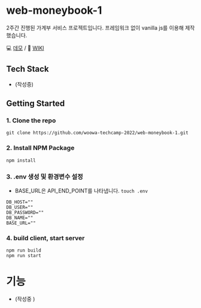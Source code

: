 # web-moneybook-1

2주간 진행된 가계부 서비스 프로젝트입니다.
프레임워크 없이 vanilla js를 이용해 제작했습니다.

💻 [데모](3.35.133.95) / 📖 [WIKI](https://github.com/woowa-techcamp-2022/web-moneybook-1/wiki)

## Tech Stack

- (작성중)

## Getting Started

### 1. Clone the repo

`git clone https://github.com/woowa-techcamp-2022/web-moneybook-1.git`

### 2. Install NPM Package

`npm install`

### 3. .env 생성 및 환경변수 설정

- BASE_URL은 API_END_POINT를 나타냅니다.
  `touch .env`

```
DB_HOST=""
DB_USER=""
DB_PASSWORD=""
DB_NAME=""
BASE_URL=""
```

### 4. build client, start server

```
npm run build
npm run start
```

# 기능

- (작성중 )
